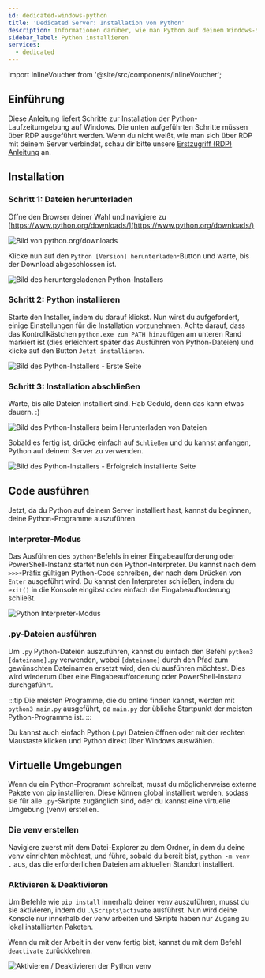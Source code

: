 ```yaml
---
id: dedicated-windows-python
title: 'Dedicated Server: Installation von Python'
description: Informationen darüber, wie man Python auf deinem Windows-Server von ZAP-Hosting.com installiert und ausführt -  ZAP-Hosting.com Dokumentation
sidebar_label: Python installieren
services:
  - dedicated
---
```


import InlineVoucher from '@site/src/components/InlineVoucher';

## Einführung

Diese Anleitung liefert Schritte zur Installation der Python-Laufzeitumgebung auf Windows. Die unten aufgeführten Schritte müssen über RDP ausgeführt werden. Wenn du nicht weißt, wie man sich über RDP mit deinem Server verbindet, schau dir bitte unsere [Erstzugriff (RDP) Anleitung](vserver-windows-userdp.md) an.

<InlineVoucher />

## Installation

### Schritt 1: Dateien herunterladen
Öffne den Browser deiner Wahl und navigiere zu [https://www.python.org/downloads/](https://www.python.org/downloads/)

![Bild von python.org/downloads](https://imgur.com/g30evfk.png)

Klicke nun auf den `Python [Version] herunterladen`-Button und warte, bis der Download abgeschlossen ist.

![Bild des heruntergeladenen Python-Installers](https://imgur.com/eHjq3nI.png)

### Schritt 2: Python installieren
Starte den Installer, indem du darauf klickst. Nun wirst du aufgefordert, einige Einstellungen für die Installation vorzunehmen. Achte darauf, dass das Kontrollkästchen `python.exe zum PATH hinzufügen` am unteren Rand markiert ist (dies erleichtert später das Ausführen von Python-Dateien) und klicke auf den Button `Jetzt installieren`.

![Bild des Python-Installers - Erste Seite](https://imgur.com/CcRCbhn.png)

### Schritt 3: Installation abschließen
Warte, bis alle Dateien installiert sind. Hab Geduld, denn das kann etwas dauern. :)

![Bild des Python-Installers beim Herunterladen von Dateien](https://imgur.com/CNqjZ4c.png)

Sobald es fertig ist, drücke einfach auf `Schließen` und du kannst anfangen, Python auf deinem Server zu verwenden.

![Bild des Python-Installers - Erfolgreich installierte Seite](https://imgur.com/f9I8zaa.png)

## Code ausführen

Jetzt, da du Python auf deinem Server installiert hast, kannst du beginnen, deine Python-Programme auszuführen.

### Interpreter-Modus

Das Ausführen des `python`-Befehls in einer Eingabeaufforderung oder PowerShell-Instanz startet nun den Python-Interpreter. Du kannst nach dem `>>>`-Präfix gültigen Python-Code schreiben, der nach dem Drücken von `Enter` ausgeführt wird. Du kannst den Interpreter schließen, indem du `exit()` in die Konsole eingibst oder einfach die Eingabeaufforderung schließt.

![Python Interpreter-Modus](https://imgur.com/AQSm2hX.png)

### .py-Dateien ausführen

Um `.py` Python-Dateien auszuführen, kannst du einfach den Befehl `python3 [dateiname].py` verwenden, wobei `[dateiname]` durch den Pfad zum gewünschten Dateinamen ersetzt wird, den du ausführen möchtest. Dies wird wiederum über eine Eingabeaufforderung oder PowerShell-Instanz durchgeführt.

:::tip
Die meisten Programme, die du online finden kannst, werden mit `python3 main.py` ausgeführt, da `main.py` der übliche Startpunkt der meisten Python-Programme ist.
:::

Du kannst auch einfach Python (.py) Dateien öffnen oder mit der rechten Maustaste klicken und Python direkt über Windows auswählen.

## Virtuelle Umgebungen

Wenn du ein Python-Programm schreibst, musst du möglicherweise externe Pakete von pip installieren. Diese können global installiert werden, sodass sie für alle `.py`-Skripte zugänglich sind, oder du kannst eine virtuelle Umgebung (venv) erstellen.

### Die venv erstellen

Navigiere zuerst mit dem Datei-Explorer zu dem Ordner, in dem du deine venv einrichten möchtest, und führe, sobald du bereit bist, `python -m venv .` aus, das die erforderlichen Dateien am aktuellen Standort installiert.

### Aktivieren & Deaktivieren

Um Befehle wie `pip install` innerhalb deiner venv auszuführen, musst du sie aktivieren, indem du `.\Scripts\activate` ausführst. Nun wird deine Konsole nur innerhalb der venv arbeiten und Skripte haben nur Zugang zu lokal installierten Paketen.

Wenn du mit der Arbeit in der venv fertig bist, kannst du mit dem Befehl `deactivate` zurückkehren.

![Aktivieren / Deaktivieren der Python venv](https://imgur.com/KvJxliT.png)